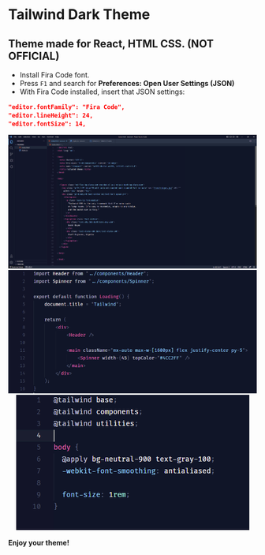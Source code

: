 # Tailwind Dark Theme

## Theme made for React, HTML CSS. (NOT OFFICIAL)

* Install Fira Code font. 
* Press `F1` and search for <strong>Preferences: Open User Settings (JSON)</strong>
* With Fira Code installed, insert that JSON settings:

```json
"editor.fontFamily": "Fira Code",
"editor.lineHeight": 24,
"editor.fontSize": 14,
```

<p align="center">
<img src="images/html.png" />
<img src="images/react.png" />
<img src="images/css.png" />
</p>

**Enjoy your theme!**
